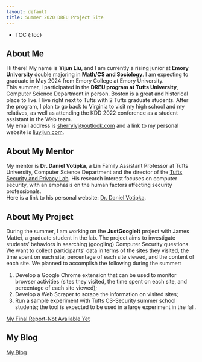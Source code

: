 ```yaml
---
layout: default
title: Summer 2020 DREU Project Site
---
```


* TOC
{:toc}

## About Me

Hi there! My name is **Yijun Liu**, and I am currently a rising junior at **Emory University** double majoring in **Math/CS and Sociology**. I am expecting to graduate in May 2024 from Emory College at Emory University.   
This summer, I participated in the **DREU program at Tufts University**, Computer Science Department in person. Boston is a great and historical place to live. I live right next to Tufts with 2 Tufts graduate students. After the program, I plan to go back to Virginia to visit my high school and my relatives, as well as attending the KDD 2022 conference as a student assistant in the Web team.    
My email address is <sherrylyj@outlook.com> and a link to my personal website is [liuyijun.com](http://www.liuyijun.com).  

## About My Mentor

My mentor is **Dr. Daniel Votipka**, a Lin Family Assistant Professor at Tufts University, Computer Science Department and the director of the [Tufts Security and Privacy Lab]( https://tsp.cs.tufts.edu/). His research interest focuses on computer security, with an emphasis on the human factors affecting security professionals.    
Here is a link to his personal website: [Dr. Daniel Votipka]( https://www.eecs.tufts.edu/~dvotipka/).  

## About My Project

During the summer, I am working on the **JustGoogleIt** project with James Mattei, a graduate student in the lab. The project aims to investigate students’ behaviors in searching (googling) Computer Security questions. We want to collect participants' data in terms of the sites they visited, the time spent on each site, percentage of each site viewed, and the content of each site. We planned to accomplish the following during the summer: 
1. Develop a Google Chrome extension that can be used to monitor browser activities (sites they visited, the time spent on each site, and percentage of each site viewed);
2. Develop a Web Scraper to scrape the information on visited sites;
3. Run a sample experiment with Tufts CS-Security summer school students; the tool is expected to be used in a large experiment in the fall.     

[My Final Report-Not Avaliable Yet](files/finalreport.pdf)

## My Blog

[My Blog](blog.html)
